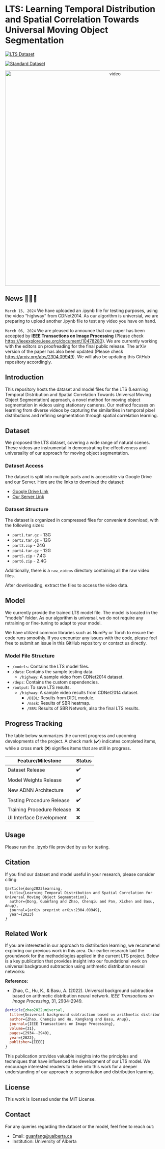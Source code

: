 # LTS: Learning Temporal Distribution and Spatial Correlation Towards Universal Moving Object Segmentation
[![LTS Dataset](https://img.shields.io/badge/Click%20to%20watch-LTS%20results%20on%20new%20LTS%20dataset!-brightgreen)](https://www.youtube.com/watch?v=BcLnNTne-n0)

[![Standard Dataset](https://img.shields.io/badge/Click%20to%20watch-LTS%20results%20on%20standard%20dataset!-brightgreen)](https://www.youtube.com/watch?v=0UI-cezMFlI)
<div align="center">
    <a href="https://www.youtube.com/watch?v=BcLnNTne-n0">
        <img src="https://i.imgur.com/LW93XnL.png" width="700" alt="video">
    </a>
</div>

## News 🎺🎺🎺
``March 15, 2024``
We have uploaded an .ipynb file for testing purposes, using the video "highway" from CDNet2014. As our algorithm is universial, we are preparing to upload another .ipynb file to test any video you have on hand.

``March 06, 2024``
We are pleased to announce that our paper has been accepted by **IEEE Transactions on Image Processing** (Please check https://ieeexplore.ieee.org/document/10478283). We are currently working with the editors on proofreading for the final public release. The arXiv version of the paper has also been updated (Please check https://arxiv.org/abs/2304.09949). We will also be updating this GitHub repository accordingly.

## Introduction
This repository hosts the dataset and model files for the LTS (Learning Temporal Distribution and Spatial Correlation Towards Universal Moving Object Segmentation) approach, a novel method for moving object segmentation in videos using stationary cameras. Our method focuses on learning from diverse videos by capturing the similarities in temporal pixel distributions and refining segmentation through spatial correlation learning.

## Dataset
We proposed the LTS dataset, covering a wide range of natural scenes. These videos are instrumental in demonstrating the effectiveness and universality of our approach for moving object segmentation.

### Dataset Access
The dataset is split into multiple parts and is accessible via Google Drive and our Server. Here are the links to download the dataset:
- [Google Drive Link](https://drive.google.com/drive/folders/1M3YsXmIBhsonYSMySTgI016kSXKwoV1j?usp=drive_link)
- [Our Server Link](http://129.128.243.176/LTS-Dataset/)

### Dataset Structure

The dataset is organized in compressed files for convenient download, with the following sizes:
- `part1.tar.gz` - 13G
- `part2.tar.gz` - 12G
- `part3.zip` - 24G
- `part4.tar.gz` - 12G
- `part5.zip` - 7.4G
- `part6.zip` - 2.4G

Additionally, there is a `raw_videos` directory containing all the raw video files.

After downloading, extract the files to access the video data.

## Model
We currently provide the trained LTS model file. The model is located in the "models" folder. As our algorithm is universal, we do not require any retraining or fine-tuning to adapt to your model.

We have utilized common libraries such as NumPy or Torch to ensure the code runs smoothly. If you encounter any issues with the code, please feel free to submit an issue in this GitHub repository or contact us directly.

### Model File Structure
- `/models`: Contains the LTS model files.
- `/data`: Contains the sample testing data.
  - `/highway`: A sample video from CDNet2014 dataset.
- `/deps`: Contains the custom dependencies.
- `/output`: To save LTS results.
  - `/highway`: A sample video results from CDNet2014 dataset.
    - `/DIDL`: Results from DIDL module.
    - `/mask`: Results of SBR heatmap.
    - `/SBR`: Results of SBR Network, also the final LTS results.

## Progress Tracking

The table below summarizes the current progress and upcoming developments of the project. A check mark (✔️) indicates completed items, while a cross mark (❌) signifies items that are still in progress.

| Feature/Milestone         | Status |
|---------------------------|--------|
| Dataset Release           | ✔️     |
| Model Weights Release     | ✔️     |
| New ADNN Architecture     | ✔️     |
| Testing Procedure Release | ✔️     |
| Training Procedure Release| ❌     |
| UI Interface Development  | ❌     |

## Usage
Please run the .ipynb file provided by us for testing.

## Citation
If you find our dataset and model useful in your research, please consider citing:
```
@article{dong2023learning,
  title={Learning Temporal Distribution and Spatial Correlation for Universal Moving Object Segmentation},
  author={Dong, Guanfang and Zhao, Chenqiu and Pan, Xichen and Basu, Anup},
  journal={arXiv preprint arXiv:2304.09949},
  year={2023}
}
```

## Related Work

If you are interested in our approach to distribution learning, we recommend exploring our previous work in this area. Our earlier research laid the groundwork for the methodologies applied in the current LTS project. Below is a key publication that provides insight into our foundational work on universal background subtraction using arithmetic distribution neural networks:

**Reference:**
- Zhao, C., Hu, K., & Basu, A. (2022). Universal background subtraction based on arithmetic distribution neural network. *IEEE Transactions on Image Processing*, 31, 2934-2949.

```bibtex
@article{zhao2022universal,
  title={Universal background subtraction based on arithmetic distribution neural network},
  author={Zhao, Chenqiu and Hu, Kangkang and Basu, Anup},
  journal={IEEE Transactions on Image Processing},
  volume={31},
  pages={2934--2949},
  year={2022},
  publisher={IEEE}
}
```

This publication provides valuable insights into the principles and techniques that have influenced the development of our LTS model. We encourage interested readers to delve into this work for a deeper understanding of our approach to segmentation and distribution learning.


## License
This work is licensed under the MIT License.

## Contact
For any queries regarding the dataset or the model, feel free to reach out:
- Email: guanfang@ualberta.ca
- Institution: University of Alberta
